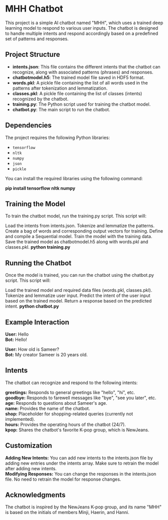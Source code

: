 # MHH Chatbot

This project is a simple AI chatbot named "MHH", which uses a trained deep learning model to respond to various user inputs. The chatbot is designed to handle multiple intents and respond accordingly based on a predefined set of patterns and responses.

## Project Structure

- **intents.json**: This file contains the different intents that the chatbot can recognize, along with associated patterns (phrases) and responses.
- **chatbotmodel.h5**: The trained model file saved in HDF5 format.
- **words.pkl**: A pickle file containing the list of all words used in the patterns after tokenization and lemmatization.
- **classes.pkl**: A pickle file containing the list of classes (intents) recognized by the chatbot.
- **training.py**: The Python script used for training the chatbot model.
- **chatbot.py**: The main script to run the chatbot.

## Dependencies

The project requires the following Python libraries:

- `tensorflow`
- `nltk`
- `numpy`
- `json`
- `pickle`

You can install the required libraries using the following command:<br>

<b>pip install tensorflow nltk numpy</b>

## Training the Model
To train the chatbot model, run the training.py script. This script will:

Load the intents from intents.json.
Tokenize and lemmatize the patterns.
Create a bag of words and corresponding output vectors for training.
Define and compile a Sequential model.
Train the model with the training data.
Save the trained model as chatbotmodel.h5 along with words.pkl and classes.pkl.
<b>python training.py</b>

## Running the Chatbot
Once the model is trained, you can run the chatbot using the chatbot.py script. This script will:

Load the trained model and required data files (words.pkl, classes.pkl).
Tokenize and lemmatize user input.
Predict the intent of the user input based on the trained model.
Return a response based on the predicted intent.
<b>python chatbot.py</b>

## Example Interaction
<b>User:</b> Hello<br>
<b>Bot:</b> Hello!<br>

<b>User:</b> How old is Sameer?<br>
<b>Bot:</b> My creator Sameer is 20 years old.

## Intents
The chatbot can recognize and respond to the following intents:

**greetings:** Responds to general greetings like "hello", "hi", etc.<br>
**goodbye:** Responds to farewell messages like "bye", "see you later", etc.<br>
**age:** Responds to questions about Sameer's age.<br>
**name:** Provides the name of the chatbot.<br>
**shop:** Placeholder for shopping-related queries (currently not implemented).<br>
**hours:** Provides the operating hours of the chatbot (24/7).<br>
**kpop:** Shares the chatbot's favorite K-pop group, which is NewJeans.<br>

## Customization
**Adding New Intents:** You can add new intents to the intents.json file by adding new entries under the intents array. Make sure to retrain the model after adding new intents.<br>
**Modifying Responses:** You can change the responses in the intents.json file. No need to retrain the model for response changes.

## Acknowledgments
The chatbot is inspired by the NewJeans K-pop group, and its name "MHH" is based on the initials of members Minji, Haerin, and Hanni.
